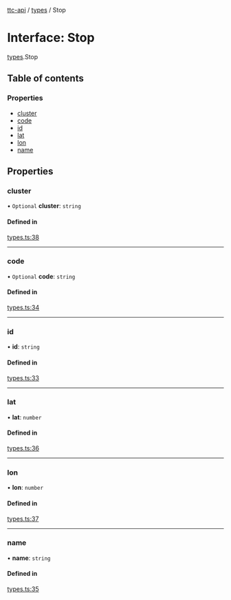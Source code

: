 [ttc-api](../README.md) / [types](../modules/types.md) / Stop

# Interface: Stop

[types](../modules/types.md).Stop

## Table of contents

### Properties

- [cluster](types.Stop.md#cluster)
- [code](types.Stop.md#code)
- [id](types.Stop.md#id)
- [lat](types.Stop.md#lat)
- [lon](types.Stop.md#lon)
- [name](types.Stop.md#name)

## Properties

### cluster

• `Optional` **cluster**: `string`

#### Defined in

[types.ts:38](https://github.com/sunneydev/ttc-api/blob/9d52e68/src/types.ts#L38)

___

### code

• `Optional` **code**: `string`

#### Defined in

[types.ts:34](https://github.com/sunneydev/ttc-api/blob/9d52e68/src/types.ts#L34)

___

### id

• **id**: `string`

#### Defined in

[types.ts:33](https://github.com/sunneydev/ttc-api/blob/9d52e68/src/types.ts#L33)

___

### lat

• **lat**: `number`

#### Defined in

[types.ts:36](https://github.com/sunneydev/ttc-api/blob/9d52e68/src/types.ts#L36)

___

### lon

• **lon**: `number`

#### Defined in

[types.ts:37](https://github.com/sunneydev/ttc-api/blob/9d52e68/src/types.ts#L37)

___

### name

• **name**: `string`

#### Defined in

[types.ts:35](https://github.com/sunneydev/ttc-api/blob/9d52e68/src/types.ts#L35)
